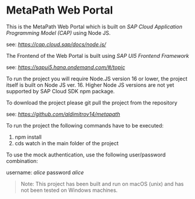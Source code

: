 # MetaPath Web Portal


This is the MetaPath Web Portal which is built on *SAP Cloud Application Programming Model (CAP)* using Node JS.

see: *https://cap.cloud.sap/docs/node.js/*

The Frontend of the Web Portal is built using *SAP UI5 Frontend Framework* 

see: *https://sapui5.hana.ondemand.com/#/topic*


To run the project you will require Node.JS version 16 or lower, the project itself is built on Node JS ver. 16. Higher Node JS versions are not yet supported by SAP Cloud SDK npm package.

To download the project please git pull the project from the repository

see: *https://github.com/aldimitrov14/metapath*


To run the project the following commands have to be executed:

1. npm install
2. cds watch in the main folder of the project


To use the mock authentication, use the following user/password combination:

username: *alice*
password *alice*


> Note: This project has been built and run on macOS (unix) and has not been tested on Windows machines. 
